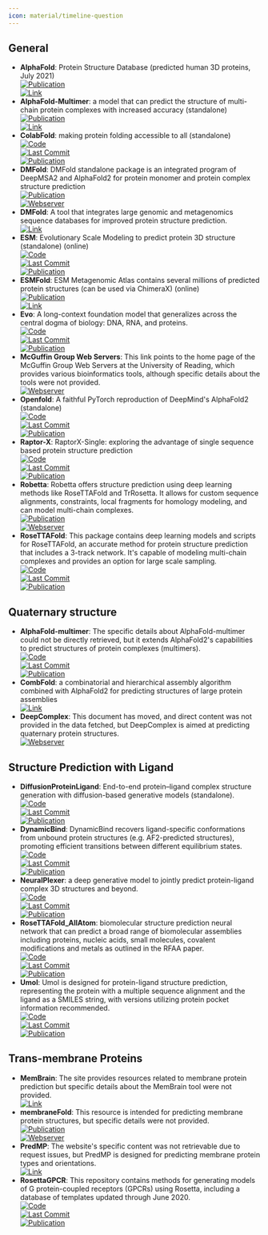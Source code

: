 ```yaml
---
icon: material/timeline-question
---
```



## **General**
- **AlphaFold**: Protein Structure Database (predicted human 3D proteins, July 2021)  
	[![Publication](https://img.shields.io/badge/Publication-Citations:22520-blue?style=for-the-badge&logo=bookstack)](https://doi.org/10.1038/s41586-021-03819-2)  
	[![Link](https://img.shields.io/badge/Link-online-brightgreen?style=for-the-badge&logo=cachet&logoColor=65FF8F)](https://alphafold.ebi.ac.uk/)  
- **AlphaFold-Multimer**: a model that can predict the structure of multi-chain protein complexes with increased accuracy (standalone)  
	[![Publication](https://img.shields.io/badge/Publication-Citations:0-blue?style=for-the-badge&logo=bookstack)](https://doi.org/10.1101/2021.10.04.463034)  
	[![Link](https://img.shields.io/badge/Link-online-brightgreen?style=for-the-badge&logo=cachet&logoColor=65FF8F)](https://colab.research.google.com/github/deepmind/alphafold/blob/main/notebooks/AlphaFold.ipynb)  
- **ColabFold**: making protein folding accessible to all (standalone)  
	[![Code](https://img.shields.io/github/stars/sokrypton/ColabFold?style=for-the-badge&logo=github)](https://github.com/sokrypton/ColabFold)  
	[![Last Commit](https://img.shields.io/github/last-commit/sokrypton/ColabFold?style=for-the-badge&logo=github)](https://github.com/sokrypton/ColabFold)  
	[![Publication](https://img.shields.io/badge/Publication-Citations:4509-blue?style=for-the-badge&logo=bookstack)](https://doi.org/10.1038/s41592-022-01488-1)  
- **DMFold**: DMFold standalone package is an integrated program of DeepMSA2 and AlphaFold2 for protein monomer and protein complex structure prediction  
	[![Publication](https://img.shields.io/badge/Publication-Citations:N/A-blue?style=for-the-badge&logo=bookstack)](https://www.nature.com/articles/s41592-023-02130-4)  
	[![Webserver](https://img.shields.io/badge/Webserver-online-brightgreen?style=for-the-badge&logo=cachet&logoColor=65FF8F)](https://zhanggroup.org/DMFold/download/)  
- **DMFold**: A tool that integrates large genomic and metagenomics sequence databases for improved protein structure prediction.  
	[![Link](https://img.shields.io/badge/Link-online-brightgreen?style=for-the-badge&logo=cachet&logoColor=65FF8F)](https://zhanggroup.org/DMFold/download/)  
- **ESM**: Evolutionary Scale Modeling to predict protein 3D structure (standalone) (online)  
	[![Code](https://img.shields.io/github/stars/facebookresearch/esm?style=for-the-badge&logo=github)](https://github.com/facebookresearch/esm)  
	[![Last Commit](https://img.shields.io/github/last-commit/facebookresearch/esm?style=for-the-badge&logo=github)](https://github.com/facebookresearch/esm)  
	[![Publication](https://img.shields.io/badge/Publication-Citations:0-blue?style=for-the-badge&logo=bookstack)](https://doi.org/10.1101/2021.02.12.430858v1)  
- **ESMFold**: ESM Metagenomic Atlas contains several millions of predicted protein structures (can be used via ChimeraX) (online)  
	[![Publication](https://img.shields.io/badge/Publication-Citations:1143-blue?style=for-the-badge&logo=bookstack)](https://doi.org/10.1126/science.ade2574)  
	[![Link](https://img.shields.io/badge/Link-offline-red?style=for-the-badge&logo=xamarin&logoColor=red)](https://esmatlas.com/about)  
- **Evo**: A long-context foundation model that generalizes across the central dogma of biology: DNA, RNA, and proteins.  
	[![Code](https://img.shields.io/github/stars/evo-design/evo?style=for-the-badge&logo=github)](https://github.com/evo-design/evo)  
	[![Last Commit](https://img.shields.io/github/last-commit/evo-design/evo?style=for-the-badge&logo=github)](https://github.com/evo-design/evo)  
	[![Publication](https://img.shields.io/badge/Publication-Citations:0-blue?style=for-the-badge&logo=bookstack)](https://doi.org/10.1101/2024.02.27.582234v1)  
- **McGuffin Group Web Servers**: This link points to the home page of the McGuffin Group Web Servers at the University of Reading, which provides various bioinformatics tools, although specific details about the tools were not provided.  
	[![Webserver](https://img.shields.io/badge/Webserver-online-brightgreen?style=for-the-badge&logo=cachet&logoColor=65FF8F)](https://www.reading.ac.uk/bioinf/index.html)  
- **Openfold**: A faithful PyTorch reproduction of DeepMind's AlphaFold2 (standalone)  
	[![Code](https://img.shields.io/github/stars/aqlaboratory/openfold?style=for-the-badge&logo=github)](https://github.com/aqlaboratory/openfold)  
	[![Last Commit](https://img.shields.io/github/last-commit/aqlaboratory/openfold?style=for-the-badge&logo=github)](https://github.com/aqlaboratory/openfold)  
	[![Publication](https://img.shields.io/badge/Publication-Citations:91-blue?style=for-the-badge&logo=bookstack)](https://doi.org/10.1101/2022.11.20.517210)  
- **Raptor-X**: RaptorX-Single: exploring the advantage of single sequence based protein structure prediction  
	[![Code](https://img.shields.io/github/stars/AndersJing/RaptorX-Single?style=for-the-badge&logo=github)](https://github.com/AndersJing/RaptorX-Single)  
	[![Last Commit](https://img.shields.io/github/last-commit/AndersJing/RaptorX-Single?style=for-the-badge&logo=github)](https://github.com/AndersJing/RaptorX-Single)  
	[![Publication](https://img.shields.io/badge/Publication-Citations:0-blue?style=for-the-badge&logo=bookstack)](https://doi.org/10.5281/zenodo.7351378)  
- **Robetta**: Robetta offers structure prediction using deep learning methods like RoseTTAFold and TrRosetta. It allows for custom sequence alignments, constraints, local fragments for homology modeling, and can model multi-chain complexes.  
	[![Publication](https://img.shields.io/badge/Publication-Citations:1621-blue?style=for-the-badge&logo=bookstack)](https://doi.org/10.1093%2Fnar%2Fgkh468)  
	[![Webserver](https://img.shields.io/badge/Webserver-online-brightgreen?style=for-the-badge&logo=cachet&logoColor=65FF8F)](https://robetta.bakerlab.org/)  
- **RoseTTAFold**: This package contains deep learning models and scripts for RoseTTAFold, an accurate method for protein structure prediction that includes a 3-track network. It's capable of modeling multi-chain complexes and provides an option for large scale sampling.  
	[![Code](https://img.shields.io/github/stars/RosettaCommons/RoseTTAFold?style=for-the-badge&logo=github)](https://github.com/RosettaCommons/RoseTTAFold)  
	[![Last Commit](https://img.shields.io/github/last-commit/RosettaCommons/RoseTTAFold?style=for-the-badge&logo=github)](https://github.com/RosettaCommons/RoseTTAFold)  
	[![Publication](https://img.shields.io/badge/Publication-Citations:3309-blue?style=for-the-badge&logo=bookstack)](https://doi.org/10.1126/science.abj8754)  

## **Quaternary structure**
- **AlphaFold-multimer**: The specific details about AlphaFold-multimer could not be directly retrieved, but it extends AlphaFold2's capabilities to predict structures of protein complexes (multimers).  
	[![Code](https://img.shields.io/github/stars/google-deepmind/alphafold?style=for-the-badge&logo=github)](https://github.com/google-deepmind/alphafold)  
	[![Last Commit](https://img.shields.io/github/last-commit/google-deepmind/alphafold?style=for-the-badge&logo=github)](https://github.com/google-deepmind/alphafold)  
	[![Publication](https://img.shields.io/badge/Publication-Citations:22520-blue?style=for-the-badge&logo=bookstack)](https://doi.org/10.1038/s41586-021-03819-2)  
- **CombFold**: a combinatorial and hierarchical assembly algorithm combined with AlphaFold2 for predicting structures of large protein assemblies  
	[![Link](https://img.shields.io/badge/Link-online-brightgreen?style=for-the-badge&logo=cachet&logoColor=65FF8F)](https://lnkd.in/gRVdfaZV)  
- **DeepComplex**: This document has moved, and direct content was not provided in the data fetched, but DeepComplex is aimed at predicting quaternary protein structures.  
	[![Webserver](https://img.shields.io/badge/Webserver-online-brightgreen?style=for-the-badge&logo=cachet&logoColor=65FF8F)](http://tulip.rnet.missouri.edu/deepcomplex/web_index.html)  

## **Structure Prediction with Ligand**
- **DiffusionProteinLigand**: End-to-end protein–ligand complex structure generation with diffusion-based generative models (standalone).  
	[![Code](https://img.shields.io/github/stars/shuyana/DiffusionProteinLigand?style=for-the-badge&logo=github)](https://github.com/shuyana/DiffusionProteinLigand)  
	[![Last Commit](https://img.shields.io/github/last-commit/shuyana/DiffusionProteinLigand?style=for-the-badge&logo=github)](https://github.com/shuyana/DiffusionProteinLigand)  
	[![Publication](https://img.shields.io/badge/Publication-Citations:12-blue?style=for-the-badge&logo=bookstack)](https://doi.org/10.1186/s12859-023-05354-5)  
- **DynamicBind**: DynamicBind recovers ligand-specific conformations from unbound protein structures (e.g. AF2-predicted structures), promoting efficient transitions between different equilibrium states.  
	[![Code](https://img.shields.io/github/stars/luwei0917/DynamicBind?style=for-the-badge&logo=github)](https://github.com/luwei0917/DynamicBind)  
	[![Last Commit](https://img.shields.io/github/last-commit/luwei0917/DynamicBind?style=for-the-badge&logo=github)](https://github.com/luwei0917/DynamicBind)  
	[![Publication](https://img.shields.io/badge/Publication-Citations:16-blue?style=for-the-badge&logo=bookstack)](https://doi.org/10.1038/s41467-024-45461-2)  
- **NeuralPlexer**: a deep generative model to jointly predict protein-ligand complex 3D structures and beyond.  
	[![Code](https://img.shields.io/github/stars/zrqiao/NeuralPLexer?style=for-the-badge&logo=github)](https://github.com/zrqiao/NeuralPLexer)  
	[![Last Commit](https://img.shields.io/github/last-commit/zrqiao/NeuralPLexer?style=for-the-badge&logo=github)](https://github.com/zrqiao/NeuralPLexer)  
	[![Publication](https://img.shields.io/badge/Publication-Citations:17-blue?style=for-the-badge&logo=bookstack)](https://doi.org/10.1038/s42256-024-00792-z)  
- **RoseTTAFold_AllAtom**: biomolecular structure prediction neural network that can predict a broad range of biomolecular assemblies including proteins, nucleic acids, small molecules, covalent modifications and metals as outlined in the RFAA paper.  
	[![Code](https://img.shields.io/github/stars/AaronFeller/RoseTTAFold-All-Atom?style=for-the-badge&logo=github)](https://github.com/AaronFeller/RoseTTAFold-All-Atom/blob/main/README.md)  
	[![Last Commit](https://img.shields.io/github/last-commit/AaronFeller/RoseTTAFold-All-Atom?style=for-the-badge&logo=github)](https://github.com/AaronFeller/RoseTTAFold-All-Atom/blob/main/README.md)  
	[![Publication](https://img.shields.io/badge/Publication-Citations:86-blue?style=for-the-badge&logo=bookstack)](https://doi.org/10.1126/science.adl2528)  
- **Umol**: Umol is designed for protein-ligand structure prediction, representing the protein with a multiple sequence alignment and the ligand as a SMILES string, with versions utilizing protein pocket information recommended.  
	[![Code](https://img.shields.io/github/stars/patrickbryant1/Umol?style=for-the-badge&logo=github)](https://github.com/patrickbryant1/Umol)  
	[![Last Commit](https://img.shields.io/github/last-commit/patrickbryant1/Umol?style=for-the-badge&logo=github)](https://github.com/patrickbryant1/Umol)  
	[![Publication](https://img.shields.io/badge/Publication-Citations:5-blue?style=for-the-badge&logo=bookstack)](https://doi.org/10.1038/s41467-024-48837-6)  

## **Trans-membrane Proteins**
- **MemBrain**: The site provides resources related to membrane protein prediction but specific details about the MemBrain tool were not provided.  
	[![Link](https://img.shields.io/badge/Link-online-brightgreen?style=for-the-badge&logo=cachet&logoColor=65FF8F)](http://www.csbio.sjtu.edu.cn/bioinf/MemBrain/)  
- **membraneFold**: This resource is intended for predicting membrane protein structures, but specific details were not provided.  
	[![Publication](https://img.shields.io/badge/Publication-Citations:12-blue?style=for-the-badge&logo=bookstack)](https://doi.org/10.1101/2022.12.06.518085)  
	[![Webserver](https://img.shields.io/badge/Webserver-online-brightgreen?style=for-the-badge&logo=cachet&logoColor=65FF8F)](https://ku.biolib.com/MembraneFold/)  
- **PredMP**: The website's specific content was not retrievable due to request issues, but PredMP is designed for predicting membrane protein types and orientations.  
	[![Link](https://img.shields.io/badge/Link-offline-red?style=for-the-badge&logo=xamarin&logoColor=red)](http://www.predmp.com/)  
- **RosettaGPCR**: This repository contains methods for generating models of G protein-coupled receptors (GPCRs) using Rosetta, including a database of templates updated through June 2020.  
	[![Code](https://img.shields.io/github/stars/benderb1/rosettagpcr?style=for-the-badge&logo=github)](https://github.com/benderb1/rosettagpcr)  
	[![Last Commit](https://img.shields.io/github/last-commit/benderb1/rosettagpcr?style=for-the-badge&logo=github)](https://github.com/benderb1/rosettagpcr)  
	[![Publication](https://img.shields.io/badge/Publication-Citations:0-blue?style=for-the-badge&logo=bookstack)](https://doi.org/10.1101/2019.12.13.875237v1)  
